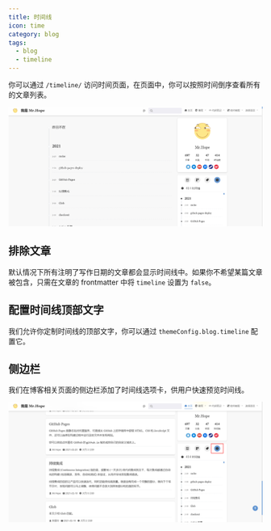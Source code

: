 ```yaml
---
title: 时间线
icon: time
category: blog
tags:
  - blog
  - timeline
---
```


你可以通过 `/timeline/` 访问时间页面，在页面中，你可以按照时间倒序查看所有的文章列表。

![时间线列表](./assets/timeline.png)

## 排除文章

默认情况下所有注明了写作日期的文章都会显示时间线中。如果你不希望某篇文章被包含，只需在文章的 frontmatter 中将 `timeline` 设置为 `false`。

## 配置时间线顶部文字

我们允许你定制时间线的顶部文字，你可以通过 `themeConfig.blog.timeline` 配置它。

## 侧边栏

我们在博客相关页面的侧边栏添加了时间线选项卡，供用户快速预览时间线。

![时间线选项卡](./assets/timeline-tab.png)
